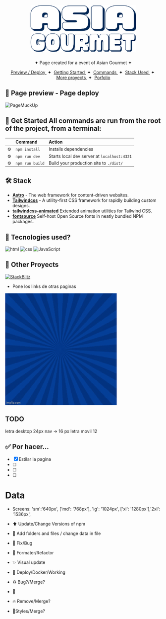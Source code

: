 <div align='center'>
	<h1>
		<img src='public/logo.svg' height='150px' width='auto' />
	</h1>
	<p> ✦ Page created for a event of Asian Gourmet ✦</p>
</div>

<div align='center'>
	<a href='#' target='_blank'> Preview / Deploy </a>
	<span>&nbsp;✦&nbsp;</span>
	<a href='#'> Getting Started </a>
	<span>&nbsp;✦&nbsp;</span>
	<a href='#'> Commands </a>
	<span>&nbsp;✦&nbsp;</span>
	<a href='#'> Stack Used </a>
	<span>&nbsp;✦&nbsp;</span>
	<a href='#'> More proyects </a>
	<span>&nbsp;✦&nbsp;</span>
	<a href='#'> Porfolio </a>
</div>

## 📜 Page preview - Page deploy

![PageMuckUp](https://github.com/withastro/astro/assets/2244813/a0a5533c-a856-4198-8470-2d67b1d7c554)

## 🚀 Get Started All commands are run from the root of the project, from a terminal:

|     | Command         | Action                                      |
| :-- | :-------------- | :------------------------------------------ |
| ⚙️  | `npm install`   | Installs dependencies                       |
| ⚙️  | `npm run dev`   | Starts local dev server at `localhost:4321` |
| ⚙️  | `npm run build` | Build your production site to `./dist/`     |

## 🛠️ Stack

- [**Astro**](https://astro.build/) - The web framework for content-driven websites.
- [**Tailwindcss**](https://tailwindcss.com/) - A utility-first CSS framework for rapidly building
  custom designs.
- [**tailwindcss-animated**](https://github.com/new-data-services/tailwindcss-animated) Extended
  animation utilities for Tailwind CSS.
- [**fontsource**](https://fontsource.org/) Self-host Open Source fonts in neatly bundled NPM
  packages.

## 👀 Tecnologies used?

![html](https://img.shields.io/badge/HTML-ff8000?style=for-the-badge&logo=html5&logoColor=white)
![css](https://img.shields.io/badge/CSS-00aae4?&style=for-the-badge&logo=css3&logoColor=white)
![JavaScript](https://img.shields.io/badge/JavaScript-Ffff00?style=for-the-badge&logo=javascript&logoColor=black)

## 💫 Other Proyects

[![StackBlitz](https://developer.stackblitz.com/img/open_in_stackblitz.svg)](https://stackblitz.com/github/withastro/astro/tree/latest/examples/basics)

- Pone los links de otras paginas

[![PageMuckUp](./public/Asia-giff.gif)](link)

## TODO

letra desktop 24px nav -> 16 px letra movil 12

## ✅ Por hacer...

- [x] Estilar la pagina
- [ ]
- [ ]
- [ ]

# Data

- Screens: 'sm':'640px', ['md': '768px'], 'lg': '1024px', ['xl': '1280px'],'2xl': '1536px',

- ⬆️ Update/Change Versions of npm
- 🔧 Add folders and files / change data in file
- 🐛 Fix/Bug
- 💄 Formater/Refactor
- ✨ Visual update
- 👷 Deploy/Docker/Working

- ♻️ Bug?/Merge?
- 📎
- 🔥 Remove/Merge?
- 🎉Styles/Merge?
